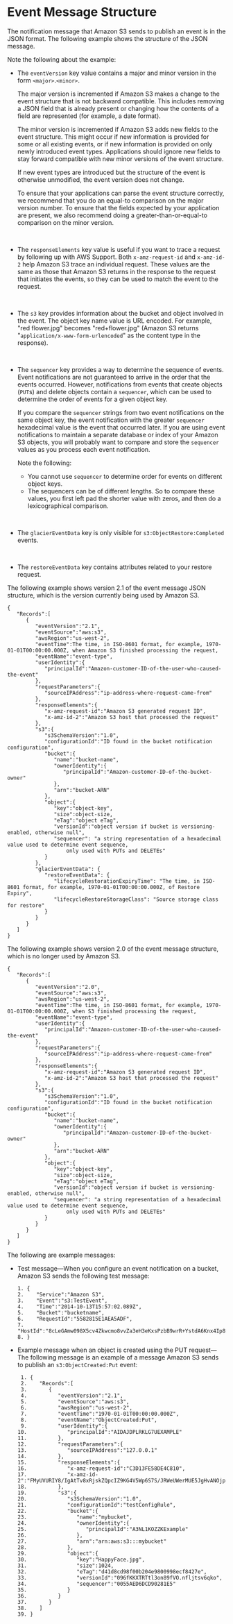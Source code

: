 # Event Message Structure<a name="notification-content-structure"></a>

The notification message that Amazon S3 sends to publish an event is in the JSON format\. The following example shows the structure of the JSON message\. 

Note the following about the example:
+ The `eventVersion` key value contains a major and minor version in the form `<major>`\.`<minor>`\.

  The major version is incremented if Amazon S3 makes a change to the event structure that is not backward compatible\. This includes removing a JSON field that is already present or changing how the contents of a field are represented \(for example, a date format\)\.

  The minor version is incremented if Amazon S3 adds new fields to the event structure\. This might occur if new information is provided for some or all existing events, or if new information is provided on only newly introduced event types\. Applications should ignore new fields to stay forward compatible with new minor versions of the event structure\.

  If new event types are introduced but the structure of the event is otherwise unmodified, the event version does not change\.

  To ensure that your applications can parse the event structure correctly, we recommend that you do an equal\-to comparison on the major version number\. To ensure that the fields expected by your application are present, we also recommend doing a greater\-than\-or\-equal\-to comparison on the minor version\.

   
+ The `responseElements` key value is useful if you want to trace a request by following up with AWS Support\. Both `x-amz-request-id` and `x-amz-id-2` help Amazon S3 trace an individual request\. These values are the same as those that Amazon S3 returns in the response to the request that initiates the events, so they can be used to match the event to the request\.

   
+ The `s3` key provides information about the bucket and object involved in the event\. The object key name value is URL encoded\. For example, "red flower\.jpg" becomes "red\+flower\.jpg" \(Amazon S3 returns "`application/x-www-form-urlencoded`" as the content type in the response\)\.

   
+ The `sequencer` key provides a way to determine the sequence of events\. Event notifications are not guaranteed to arrive in the order that the events occurred\. However, notifications from events that create objects \(`PUT`s\) and delete objects contain a `sequencer`, which can be used to determine the order of events for a given object key\. 

  If you compare the `sequencer` strings from two event notifications on the same object key, the event notification with the greater `sequencer` hexadecimal value is the event that occurred later\. If you are using event notifications to maintain a separate database or index of your Amazon S3 objects, you will probably want to compare and store the `sequencer` values as you process each event notification\. 

  Note the following:
  + You cannot use `sequencer` to determine order for events on different object keys\.
  + The sequencers can be of different lengths\. So to compare these values, you first left pad the shorter value with zeros, and then do a lexicographical comparison\.

   
+ The `glacierEventData` key is only visible for `s3:ObjectRestore:Completed` events\. 

   
+ The `restoreEventData` key contains attributes related to your restore request\.

The following example shows version 2\.1 of the event message JSON structure, which is the version currently being used by Amazon S3\.

```
{  
   "Records":[  
      {  
         "eventVersion":"2.1",
         "eventSource":"aws:s3",
         "awsRegion":"us-west-2",
         "eventTime":The time, in ISO-8601 format, for example, 1970-01-01T00:00:00.000Z, when Amazon S3 finished processing the request,
         "eventName":"event-type",
         "userIdentity":{  
            "principalId":"Amazon-customer-ID-of-the-user-who-caused-the-event"
         },
         "requestParameters":{  
            "sourceIPAddress":"ip-address-where-request-came-from"
         },
         "responseElements":{  
            "x-amz-request-id":"Amazon S3 generated request ID",
            "x-amz-id-2":"Amazon S3 host that processed the request"
         },
         "s3":{  
            "s3SchemaVersion":"1.0",
            "configurationId":"ID found in the bucket notification configuration",
            "bucket":{  
               "name":"bucket-name",
               "ownerIdentity":{  
                  "principalId":"Amazon-customer-ID-of-the-bucket-owner"
               },
               "arn":"bucket-ARN"
            },
            "object":{  
               "key":"object-key",
               "size":object-size,
               "eTag":"object eTag",
               "versionId":"object version if bucket is versioning-enabled, otherwise null",
               "sequencer": "a string representation of a hexadecimal value used to determine event sequence, 
                   only used with PUTs and DELETEs"
            }
         },
         "glacierEventData": {
            "restoreEventData": {
               "lifecycleRestorationExpiryTime": "The time, in ISO-8601 format, for example, 1970-01-01T00:00:00.000Z, of Restore Expiry",
               "lifecycleRestoreStorageClass": "Source storage class for restore"
            }
         }
      }
   ]
}
```

The following example shows version 2\.0 of the event message structure, which is no longer used by Amazon S3\.

```
{  
   "Records":[  
      {  
         "eventVersion":"2.0",
         "eventSource":"aws:s3",
         "awsRegion":"us-west-2",
         "eventTime":The time, in ISO-8601 format, for example, 1970-01-01T00:00:00.000Z, when S3 finished processing the request,
         "eventName":"event-type",
         "userIdentity":{  
            "principalId":"Amazon-customer-ID-of-the-user-who-caused-the-event"
         },
         "requestParameters":{  
            "sourceIPAddress":"ip-address-where-request-came-from"
         },
         "responseElements":{  
            "x-amz-request-id":"Amazon S3 generated request ID",
            "x-amz-id-2":"Amazon S3 host that processed the request"
         },
         "s3":{  
            "s3SchemaVersion":"1.0",
            "configurationId":"ID found in the bucket notification configuration",
            "bucket":{  
               "name":"bucket-name",
               "ownerIdentity":{  
                  "principalId":"Amazon-customer-ID-of-the-bucket-owner"
               },
               "arn":"bucket-ARN"
            },
            "object":{  
               "key":"object-key",
               "size":object-size,
               "eTag":"object eTag",
               "versionId":"object version if bucket is versioning-enabled, otherwise null",
               "sequencer": "a string representation of a hexadecimal value used to determine event sequence, 
                   only used with PUTs and DELETEs"
            }
         }
      }
   ]
}
```

The following are example messages:
+ Test message—When you configure an event notification on a bucket, Amazon S3 sends the following test message:

  ```
  1. {  
  2.    "Service":"Amazon S3",
  3.    "Event":"s3:TestEvent",
  4.    "Time":"2014-10-13T15:57:02.089Z",
  5.    "Bucket":"bucketname",
  6.    "RequestId":"5582815E1AEA5ADF",
  7.    "HostId":"8cLeGAmw098X5cv4Zkwcmo8vvZa3eH3eKxsPzbB9wrR+YstdA6Knx4Ip8EXAMPLE"
  8. }
  ```
+ Example message when an object is created using the PUT request—The following message is an example of a message Amazon S3 sends to publish an `s3:ObjectCreated:Put` event:

  ```
   1. {  
   2.    "Records":[  
   3.       {  
   4.          "eventVersion":"2.1",
   5.          "eventSource":"aws:s3",
   6.          "awsRegion":"us-west-2",
   7.          "eventTime":"1970-01-01T00:00:00.000Z",
   8.          "eventName":"ObjectCreated:Put",
   9.          "userIdentity":{  
  10.             "principalId":"AIDAJDPLRKLG7UEXAMPLE"
  11.          },
  12.          "requestParameters":{  
  13.             "sourceIPAddress":"127.0.0.1"
  14.          },
  15.          "responseElements":{  
  16.             "x-amz-request-id":"C3D13FE58DE4C810",
  17.             "x-amz-id-2":"FMyUVURIY8/IgAtTv8xRjskZQpcIZ9KG4V5Wp6S7S/JRWeUWerMUE5JgHvANOjpD"
  18.          },
  19.          "s3":{  
  20.             "s3SchemaVersion":"1.0",
  21.             "configurationId":"testConfigRule",
  22.             "bucket":{  
  23.                "name":"mybucket",
  24.                "ownerIdentity":{  
  25.                   "principalId":"A3NL1KOZZKExample"
  26.                },
  27.                "arn":"arn:aws:s3:::mybucket"
  28.             },
  29.             "object":{  
  30.                "key":"HappyFace.jpg",
  31.                "size":1024,
  32.                "eTag":"d41d8cd98f00b204e9800998ecf8427e",
  33.                "versionId":"096fKKXTRTtl3on89fVO.nfljtsv6qko",
  34.                "sequencer":"0055AED6DCD90281E5"
  35.             }
  36.          }
  37.       }
  38.    ]
  39. }
  ```